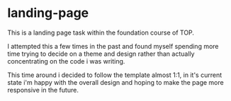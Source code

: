 # landing-page

This is a landing page task within the foundation course of TOP.

I attempted this a few times in the past and found myself spending more time trying to decide on a theme and design rather than actually concentrating on the code i was writing.

This time around i decided to follow the template almost 1:1, in it's current state i'm happy with the overall design and hoping to make the page more responsive in the future.